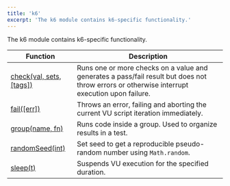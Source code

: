 ```yaml
---
title: 'k6'
excerpt: 'The k6 module contains k6-specific functionality.'
---
```


The k6 module contains k6-specific functionality.

| Function                                                                 | Description                                                                                                                                  |
| ------------------------------------------------------------------------ | -------------------------------------------------------------------------------------------------------------------------------------------- |
| [check(val, sets, [tags])](/javascript-api/v0.32/k6/check-val-sets-tags) | Runs one or more checks on a value and generates a pass/fail result but does not throw errors or otherwise interrupt execution upon failure. |
| [fail([err])](/javascript-api/v0.32/k6/fail-err)                         | Throws an error, failing and aborting the current VU script iteration immediately.                                                           |
| [group(name, fn)](/javascript-api/v0.32/k6/group-name-fn)                | Runs code inside a group. Used to organize results in a test.                                                                                |
| [randomSeed(int)](/javascript-api/v0.32/k6/randomseed-int)               | Set seed to get a reproducible pseudo-random number using `Math.random`.                                                                     |
| [sleep(t)](/javascript-api/v0.32/k6/sleep-t)                             | Suspends VU execution for the specified duration.                                                                                            |
